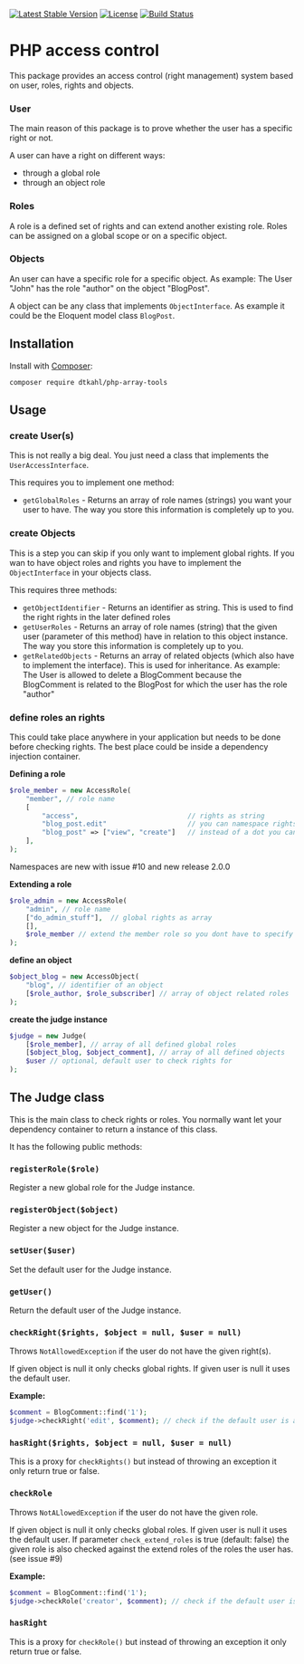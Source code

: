 [![Latest Stable Version](https://poser.pugx.org/dtkahl/php-access-control/v/stable)](https://packagist.org/packages/dtkahl/php-access-control)
[![License](https://poser.pugx.org/dtkahl/php-access-control/license)](https://packagist.org/packages/dtkahl/php-access-control)
[![Build Status](https://travis-ci.org/dtkahl/php-access-control.svg?branch=master)](https://travis-ci.org/dtkahl/php-access-control)

# PHP access control

This package provides an access control (right management) system based on user, roles, rights and objects.


### User

The main reason of this package is to prove whether the user has a specific right or not.

A user can have a right on different ways:

- through a global role
- through an object role

### Roles

A role is a defined set of rights and can extend another existing role. Roles can be assigned on a global scope or on a specific object.


### Objects

An user can have a specific role for a specific object. As example: The User "John" has the role "author" on the object "BlogPost".

A object can be any class that implements `ObjectInterface`. As example it could be the Eloquent model class `BlogPost`.


## Installation

Install with [Composer](http://getcomposer.org):
```
composer require dtkahl/php-array-tools
```


## Usage

### create User(s)

This is not really a big deal. You just need a class that implements the `UserAccessInterface`. 

This requires you to implement one method:

- `getGlobalRoles` - Returns an array of role names (strings) you want your user to have. The way you store this information is completely up to you.


### create Objects

This is a step you can skip if you only want to implement global rights. If you wan to have object roles and rights you have to implement the `ObjectInterface` in your objects class.

This requires three methods:

- `getObjectIdentifier` - Returns an identifier as string. This is used to find the right rights in the later defined roles
- `getUserRoles` - Returns an array of role names (string) that the given user (parameter of this method) have in relation to this object instance. The way you store this information is completely up to you.
- `getRelatedObjects` - Returns an array of related objects (which also have to implement the interface). This is used for inheritance. As example: The User is allowed to delete a BlogComment because the BlogComment is related to the BlogPost for which the user has the role "author"


### define roles an rights

This could take place anywhere in your application but needs to be done before checking rights. The best place could be inside a dependency injection container.

**Defining a role**

```php
$role_member = new AccessRole(
    "member", // role name
    [
        "access",                           // rights as string
        "blog_post.edit"                    // you can namespace rights with a dot, this is often used for object identifier
        "blog_post" => ["view", "create"]   // instead of a dot you can also use an array to create namespaces
    ],
);
```

Namespaces are new with issue #10 and new release 2.0.0

**Extending a role**

```php
$role_admin = new AccessRole(
    "admin", // role name
    ["do_admin_stuff"],  // global rights as array
    [],
    $role_member // extend the member role so you dont have to specify all rights a second time
);
```

**define an object**

```php
$object_blog = new AccessObject(
    "blog", // identifier of an object
    [$role_author, $role_subscriber] // array of object related roles
);
```

**create the judge instance**

```php
$judge = new Judge(
    [$role_member], // array of all defined global roles
    [$object_blog, $object_comment], // array of all defined objects
    $user // optional, default user to check rights for
);
```

## The Judge class

This is the main class to check rights or roles. You normally want let your dependency container to return a instance of this class.

It has the following public methods:

### `registerRole($role)`

Register a new global role for the Judge instance.

### `registerObject($object)`

Register a new object for the Judge instance.

### `setUser($user)`

Set the default user for the Judge instance.

### `getUser()`

Return the default user of the Judge instance.

### `checkRight($rights, $object = null, $user = null)`

Throws `NotAllowedException` if the user do not have the given right(s).

If given object is null it only checks global rights.
If given user is null it uses the default user.

**Example:**
```php
$comment = BlogComment::find('1');
$judge->checkRight('edit', $comment); // check if the default user is allowed to edit a specific comment
```

### `hasRight($rights, $object = null, $user = null)`

This is a proxy for `checkRights()` but instead of throwing an exception it only return true or false.

### `checkRole`

Throws `NotALlowedException` if the user do not have the given role.

If given object is null it only checks global roles.
If given user is null it uses the default user.
If parameter `check_extend_roles` is true (default: false) the given role is also checked against the extend roles of the roles the user has. (see issue #9)

**Example:**
```php
$comment = BlogComment::find('1');
$judge->checkRole('creator', $comment); // check if the default user is the creator of this comment
```

### `hasRight`

This is a proxy for `checkRole()` but instead of throwing an exception it only return true or false.
